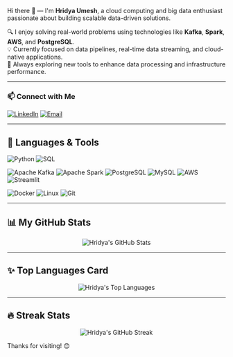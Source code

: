Hi there 👋 — I'm **Hridya Umesh**, a cloud computing and big data enthusiast passionate about building scalable data-driven solutions.

🔍 I enjoy solving real-world problems using technologies like **Kafka**, **Spark**, **AWS**, and **PostgreSQL**.  
💡 Currently focused on data pipelines, real-time data streaming, and cloud-native applications.  
🌱 Always exploring new tools to enhance data processing and infrastructure performance.

---

### 📫 Connect with Me
[![LinkedIn](https://img.shields.io/badge/LinkedIn-blue?logo=linkedin&style=for-the-badge)](https://www.linkedin.com/in/your-link/)
[![Email](https://img.shields.io/badge/Email-red?logo=gmail&style=for-the-badge)](mailto:your.email@example.com)

---

## 🧰 Languages & Tools

<!-- Programming Languages -->
![Python](https://img.shields.io/badge/Python-3776AB?style=for-the-badge&logo=python&logoColor=white)
![SQL](https://img.shields.io/badge/SQL-025E8C?style=for-the-badge&logo=sqlite&logoColor=white)

<!-- Big Data & Cloud Tools -->
![Apache Kafka](https://img.shields.io/badge/Kafka-231F20?style=for-the-badge&logo=apachekafka&logoColor=white)
![Apache Spark](https://img.shields.io/badge/Spark-E25A1C?style=for-the-badge&logo=apachespark&logoColor=white)
![PostgreSQL](https://img.shields.io/badge/PostgreSQL-336791?style=for-the-badge&logo=postgresql&logoColor=white)
![MySQL](https://img.shields.io/badge/MySQL-4479A1?style=for-the-badge&logo=mysql&logoColor=white)
![AWS](https://img.shields.io/badge/AWS-232F3E?style=for-the-badge&logo=amazonaws&logoColor=white)
![Streamlit](https://img.shields.io/badge/Streamlit-FF4B4B?style=for-the-badge&logo=streamlit&logoColor=white)

<!-- DevOps & Others -->
![Docker](https://img.shields.io/badge/Docker-2496ED?style=for-the-badge&logo=docker&logoColor=white)
![Linux](https://img.shields.io/badge/Linux-FCC624?style=for-the-badge&logo=linux&logoColor=black)
![Git](https://img.shields.io/badge/Git-F05032?style=for-the-badge&logo=git&logoColor=white)


---

## 📊 My GitHub Stats

<div align="center">
  <img src="https://github-readme-stats.vercel.app/api?username=Hridya2001&show_icons=true&theme=radical&hide_title=false" alt="Hridya's GitHub Stats" />
</div>

---

## ✨ Top Languages Card

<div align="center">
  <img src="https://github-readme-stats.vercel.app/api/top-langs/?username=Hridya2001&layout=compact&theme=radical" alt="Hridya's Top Languages" />
</div>

---

## 🔥 Streak Stats

<div align="center">
  <img src="https://github-readme-streak-stats.herokuapp.com/?user=Hridya2001&theme=radical" alt="Hridya's GitHub Streak" />
</div>


Thanks for visiting! 😊

